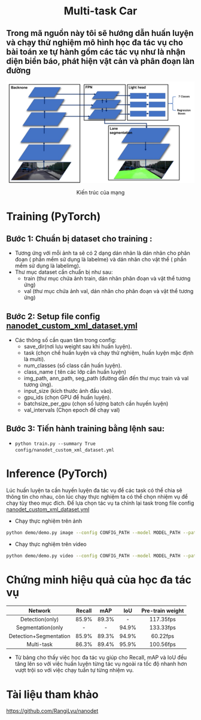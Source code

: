 <div align="center"><h1><b> Multi-task Car</h1></b></div>
<h2>Trong mã nguồn này tôi sẽ hướng dẫn huấn luyện và chạy thử  nghiệm mô hình học đa tác vụ cho bài toán xe tự hành gồm các tác vụ như là nhận diện biển báo, phát hiện vật cản và phân đoạn làn đường</h2>

<p align="center"> 
<img src="./photo/kientruc.png">
</p>
<p align="center">Kiến trúc của mạng<p align="center">

# Training (PyTorch)
## Bước 1:  Chuẩn bị dataset cho training :
- Tương ứng với mỗi ảnh ta sẽ có 2 dạng dán nhãn là dán nhãn cho phân đoạn ( phần mềm sử dụng là labelme) và dán nhãn cho vật thể ( phần mềm sử dụng là labelimg).
- Thư mục dataset cần chuẩn bị như sau:
    - train (thư mục chứa ảnh train, dán nhãn phân đoạn và vật thể tương ứng)
    - val (thư mục chứa ảnh val, dán nhãn cho phân đoạn và vật thể tương ứng)
## Bước 2: Setup file config [nanodet_custom_xml_dataset.yml](training/config/nanodet_custom_xml_dataset.yml)
- Các thông số cần quan tâm trong config:
    - save_dir(nơi lưu weight sau khi huấn luyện).
    - task (chọn chế  huấn luyện và chạy thử nghiệm, huấn luyện mặc định là multi).
    - num_classes (số  class cần huấn luyện).
    - class_name ( tên các lớp cần huấn luyện)
    - img_path, ann_path, seg_path (đường dẫn đến thư mục train và val tương ứng).
    - input_size (kích thước ảnh đầu vào).
    - gpu_ids (chọn GPU để huấn luyện).
    - batchsize_per_gpu (chọn số lượng batch cần huyến luyện)
    - val_intervals (Chọn epoch để chạy val)
## Bước 3: Tiến hành training bằng lệnh sau:
- ```python train.py --summary True config/nanodet_custom_xml_dataset.yml```
# Inference (PyTorch)
Lúc huấn luyện ta cần huyến luyện đa tác vụ để các task có thể  chia sẽ thông tin cho nhau, còn lúc chạy thực nghiệm ta có thể chọn nhiệm vụ để chạy tùy theo mục đích. Để lựa chọn tác vụ ta chỉnh lại task trong file config [nanodet_custom_xml_dataset.yml](inference/config/nanodet_custom_xml_dataset.yml)
- Chạy thực nghiệm trên ảnh 
```bash
python demo/demo.py image --config CONFIG_PATH --model MODEL_PATH --path IMAGE_PATH
```
- Chạy thực nghiệm trên video
```bash
python demo/demo.py video --config CONFIG_PATH --model MODEL_PATH --path VIDEO_PATH
```
# Chứng minh hiệu quả của học đa tác vụ
Network                 | Recall           |mAP|IoU| Pre-train weight |
:--------------------:|:------------------:|:--------:|:------:|:-----:|
Detection(only)        | 85.9%  | 89.3%  |  -  |  117.35fps | 
Segmentation(only       | -  | -  |  94.9%  | 133.33fps | 
Detection+Segmentation    |85.9%  | 89.3%  |  94.9%  | 60.22fps |
Multi-task        | 86.3%  | 89.4%  |  95.9%  |  100.56fps |
- Từ bảng cho thấy việc học đa tác vụ giúp cho Recall, mAP và IoU đều tăng lên so với việc huấn luyện từng tác vụ ngoài ra tốc độ nhanh hơn vượt trội so với việc chạy tuần tự từng nhiệm vụ.
# Tài liệu tham khảo
https://github.com/RangiLyu/nanodet